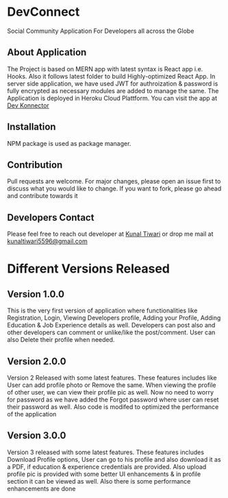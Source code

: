 # DevConnect

Social Community Application For Developers all across the Globe

## About Application

The Project is based on MERN app with latest syntax is React app i.e. Hooks. Also it follows latest folder to build Highly-optimized React App. In server side application, we have used JWT for authroization & password is fully encrypted as necessary modules are added to manage the same. The Application is deployed in Heroku Cloud Plattform. You can visit the app at
[Dev Konnector](https://dev-konnector.herokuapp.com/)

## Installation

NPM package is used as package manager.

## Contribution

Pull requests are welcome. For major changes, please open an issue first to discuss what you would like to change. If you want to fork, please go ahead and contribute towards it

## Developers Contact

Please feel free to reach out developer at [Kunal Tiwari](https://kunal-tiwari.herokuapp.com/) or drop me mail at kunaltiwari5596@gmail.com

# Different Versions Released

## Version 1.0.0

This is the very first version of application where functionalities like Registration, Login, Viewing Developers profile, Adding your Profile, Adding Education & Job Experience details as well. Developers can post also and other developers can comment or unlike/like the post/comment. User can also Delete their profile when needed.

## Version 2.0.0

Version 2 Released with some latest features. These features includes like User can add profile photo or Remove the same. When viewing the profile of other user, we can view their profile pic as well. Now no need to worry for password as we have added the Forgot password where user can reset their password as well. Also code is modifed to optimized the performance of the application

## Version 3.0.0

Version 3 released with some latest features. These features includes Download Profile options, User can go to his profile and also download it as a PDF, if education & experience credentials are provided. Also upload profile pic is provided with some better UI enhancements & in profile section it can be viewed as well. Also there is some performance enhancements are done
